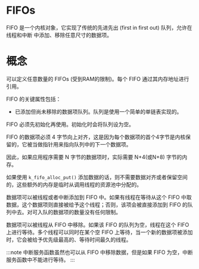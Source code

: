 # FIFOs

FIFO 是一个内核对象，它实现了传统的先进先出 (first in first out) 队列，允许在线程和中断 中添加、移除任意尺寸的数据项。

# 概念

可以定义任意数量的 FIFOs (受到RAM的限制)。每个 FIFO 通过其内存地址进行引用。


FIFO 的关键属性包括：

- 已添加但尚未移除的数据项队列。队列是使用一个简单的单链表实现的。

FIFO 必须先初始化再使用。初始化时会将队列设为空。

FIFO 的数据项必须 4 字节向上对齐，这是因为每个数据项的首个4字节是内核保留的，它被当做指针用来指向队列中的下一个数据项。


因此，如果应用程序需要 N 字节的数据项时，实际需要 N+4(或N+8) 字节的内存。

如果使用 `k_fifo_alloc_put()` 添加数据的话，则不需要数据对齐或者保留空间的，这些额外的内存是临时从调用线程的资源池中分配的。

数据项可以被线程或者中断添加到 FIFO 中。如果有线程在等待从这个 FIFO 中取数据，这个数据项则直接被给予这个线程；否则，该项会被直接添加到 FIFO 的队列中去。对可入队的数据项的数量没有任何限制。


数据项可以被线程从 FIFO 中移除。如果该 FIFO 的队列为空，线程在这个 FIFO 上进行等待。多个线程可以同时在某个空 FIFO 上等待，当一个新的数据项被添加时，它会被给予优先级最高的、等待时间最久的线程。


:::note
中断服务函数虽然也可以从 FIFO 中移除数据，但是如果 FIFO 为空，中断服务函数中不能进行等待。
:::
